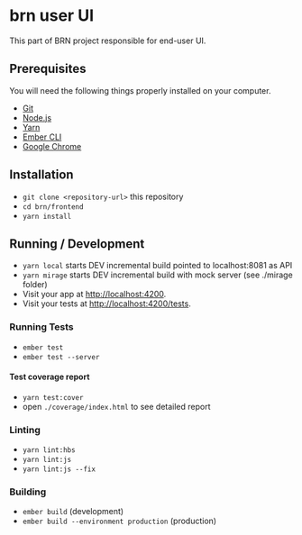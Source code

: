 # brn user UI

This part of BRN project responsible for end-user UI.

## Prerequisites

You will need the following things properly installed on your computer.

* [Git](https://git-scm.com/)
* [Node.js](https://nodejs.org/)
* [Yarn](https://yarnpkg.com/)
* [Ember CLI](https://ember-cli.com/)
* [Google Chrome](https://google.com/chrome/)

## Installation

* `git clone <repository-url>` this repository
* `cd brn/frontend`
* `yarn install`

## Running / Development

* `yarn local` starts DEV incremental build pointed to localhost:8081 as API 
* `yarn mirage` starts DEV incremental build with mock server (see ./mirage folder)
* Visit your app at [http://localhost:4200](http://localhost:4200).
* Visit your tests at [http://localhost:4200/tests](http://localhost:4200/tests).

### Running Tests

* `ember test`
* `ember test --server`

#### Test coverage report
* `yarn test:cover`
* open `./coverage/index.html` to see detailed report

### Linting

* `yarn lint:hbs`
* `yarn lint:js`
* `yarn lint:js --fix`

### Building

* `ember build` (development)
* `ember build --environment production` (production)
